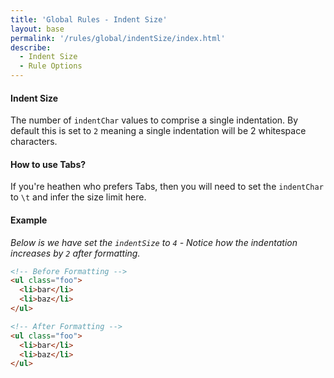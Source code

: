```yaml
---
title: 'Global Rules - Indent Size'
layout: base
permalink: '/rules/global/indentSize/index.html'
describe:
  - Indent Size
  - Rule Options
---
```


#### Indent Size

The number of `indentChar` values to comprise a single indentation. By default this is set to `2` meaning a single indentation will be 2 whitespace characters.

#### How to use Tabs?

If you're heathen who prefers Tabs, then you will need to set the `indentChar` to `\t` and infer the size limit here.

#### Example

_Below is we have set the `indentSize` to `4` - Notice how the indentation increases by `2` after formatting._

```html
<!-- Before Formatting -->
<ul class="foo">
  <li>bar</li>
  <li>baz</li>
</ul>

<!-- After Formatting -->
<ul class="foo">
  <li>bar</li>
  <li>baz</li>
</ul>
```
